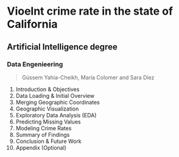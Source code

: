 # Vioelnt crime rate in the state of California 
## Artificial Intelligence degree
### Data Engenieering
> Gússem Yahia-Cheikh, María Colomer and Sara Díez <br>

1.	Introduction & Objectives
2.	Data Loading & Initial Overview
3.	Merging Geographic Coordinates
4.	Geographic Visualization
5.	Exploratory Data Analysis (EDA)
6.	Predicting Missing Values
7.	Modeling Crime Rates
8.	Summary of Findings
9.	Conclusion & Future Work
10.	Appendix (Optional)
